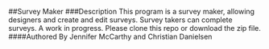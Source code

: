 ##Survey Maker
###Description
This program is a survey maker, allowing designers and create and edit surveys.
Survey takers can complete surveys.  A work in progress.  Please clone this repo or download the zip file.
####Authored By
Jennifer McCarthy and Christian Danielsen
